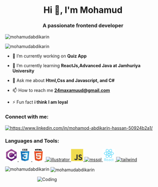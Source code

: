 <h1 align="center">Hi 👋, I'm Mohamud</h1>
<h3 align="center">A passionate frontend developer</h3>
<p><img align="center" src="https://github.com/mohamudabdikarin.png" alt="mohamudabdikarin" /></p>

<p align="left"> <img src="https://komarev.com/ghpvc/?username=mohamudabdikarin&label=Profile%20views&color=0e75b6&style=flat" alt="mohamudabdikarin" /> </p>

- 🔭 I’m currently working on **Quiz App**

- 🌱 I’m currently learning **ReactJs,Advanced Java at Jamhuriya University**

- 💬 Ask me about **Html,Css and Javascript, and C#**

- 📫 How to reach me **24maxamuud@gmail.com**

- ⚡ Fun fact **i think I am loyal**

<h3 align="left">Connect with me:</h3>
<p align="left">
<a href="https://linkedin.com/in/https://www.linkedin.com/in/mohamod-abdikarin-hassan-50924b2a1/" target="blank"><img align="center" src="https://raw.githubusercontent.com/rahuldkjain/github-profile-readme-generator/master/src/images/icons/Social/linked-in-alt.svg" alt="https://www.linkedin.com/in/mohamod-abdikarin-hassan-50924b2a1/" height="30" width="40" /></a>
</p>

<h3 align="left">Languages and Tools:</h3>
<p align="left"> <a href="https://www.w3schools.com/cs/" target="_blank" rel="noreferrer"> <img src="https://raw.githubusercontent.com/devicons/devicon/master/icons/csharp/csharp-original.svg" alt="csharp" width="40" height="40"/> </a> <a href="https://www.w3schools.com/css/" target="_blank" rel="noreferrer"> <img src="https://raw.githubusercontent.com/devicons/devicon/master/icons/css3/css3-original-wordmark.svg" alt="css3" width="40" height="40"/> </a> <a href="https://www.w3.org/html/" target="_blank" rel="noreferrer"> <img src="https://raw.githubusercontent.com/devicons/devicon/master/icons/html5/html5-original-wordmark.svg" alt="html5" width="40" height="40"/> </a> <a href="https://www.adobe.com/in/products/illustrator.html" target="_blank" rel="noreferrer"> <img src="https://www.vectorlogo.zone/logos/adobe_illustrator/adobe_illustrator-icon.svg" alt="illustrator" width="40" height="40"/> </a> <a href="https://developer.mozilla.org/en-US/docs/Web/JavaScript" target="_blank" rel="noreferrer"> <img src="https://raw.githubusercontent.com/devicons/devicon/master/icons/javascript/javascript-original.svg" alt="javascript" width="40" height="40"/> </a> <a href="https://www.microsoft.com/en-us/sql-server" target="_blank" rel="noreferrer"> <img src="https://www.svgrepo.com/show/303229/microsoft-sql-server-logo.svg" alt="mssql" width="40" height="40"/> </a> <a href="https://reactjs.org/" target="_blank" rel="noreferrer"> <img src="https://raw.githubusercontent.com/devicons/devicon/master/icons/react/react-original-wordmark.svg" alt="react" width="40" height="40"/> </a> <a href="https://tailwindcss.com/" target="_blank" rel="noreferrer"> <img src="https://www.vectorlogo.zone/logos/tailwindcss/tailwindcss-icon.svg" alt="tailwind" width="40" height="40"/> </a> </p>

<p><img align="left" src="https://github-readme-stats.vercel.app/api/top-langs?username=mohamudabdikarin&show_icons=true&locale=en&layout=compact" alt="mohamudabdikarin" /></p>

<p>&nbsp;<img align="center" src="https://github-readme-stats.vercel.app/api?username=mohamudabdikarin&show_icons=true&locale=en" alt="mohamudabdikarin" /></p>
<img align="right" alt="Coding" width="400" src="https://media.tenor.com/IieZUsqoYCwAAAAM/developer.gif">
